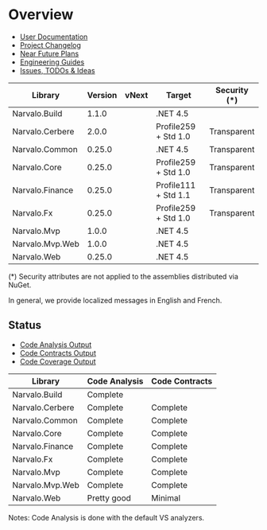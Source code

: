 Overview
========

- [User Documentation](userdocs/index.md)
- [Project Changelog](changelogs/index.md)
- [Near Future Plans](changelogs/vNext.md)
- [Engineering Guides](engineering/index.md)
- [Issues, TODOs & Ideas](Issues.md)

Library                   | Version | vNext  | Target               | Security (*)
--------------------------|---------|--------|----------------------|--------------
Narvalo.Build             | 1.1.0   |        | .NET 4.5             |
Narvalo.Cerbere           | 2.0.0   |        | Profile259 + Std 1.0 | Transparent
Narvalo.Common            | 0.25.0  |        | .NET 4.5             | Transparent
Narvalo.Core              | 0.25.0  |        | Profile259 + Std 1.0 | Transparent
Narvalo.Finance           | 0.25.0  |        | Profile111 + Std 1.1 | Transparent
Narvalo.Fx                | 0.25.0  |        | Profile259 + Std 1.0 | Transparent
Narvalo.Mvp               | 1.0.0   |        | .NET 4.5             |
Narvalo.Mvp.Web           | 1.0.0   |        | .NET 4.5             |
Narvalo.Web               | 0.25.0  |        | .NET 4.5             |

(*) Security attributes are not applied to the assemblies distributed via NuGet.

In general, we provide localized messages in English and French.

Status
------

- [Code Analysis Output](code-analysis.log)
- [Code Contracts Output](code-contracts.log)
- [Code Coverage Output](code-coverage.html)

Library                   | Code Analysis | Code Contracts
--------------------------|---------------|----------------
Narvalo.Build             | Complete      |
Narvalo.Cerbere           | Complete      | Complete
Narvalo.Common            | Complete      | Complete
Narvalo.Core              | Complete      | Complete
Narvalo.Finance           | Complete      | Complete
Narvalo.Fx                | Complete      | Complete
Narvalo.Mvp               | Complete      | Complete
Narvalo.Mvp.Web           | Complete      | Complete
Narvalo.Web               | Pretty good   | Minimal

Notes: Code Analysis is done with the default VS analyzers.
